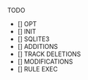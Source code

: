 TODO
+ [] OPT
+ []  INIT
+ []  SQLITE3
+ [] ADDITIONS
+ [] TRACK DELETIONS
+ [] MODIFICATIONS
+ [] RULE EXEC